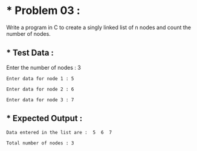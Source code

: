 # * Problem 03 :

Write a program in C to create a singly linked list of n nodes and count the number of nodes.

## * Test Data :

Enter the number of nodes : 3

    Enter data for node 1 : 5

    Enter data for node 2 : 6
    
    Enter data for node 3 : 7

## * Expected Output :

    Data entered in the list are :  5  6  7
      
    Total number of nodes : 3  
